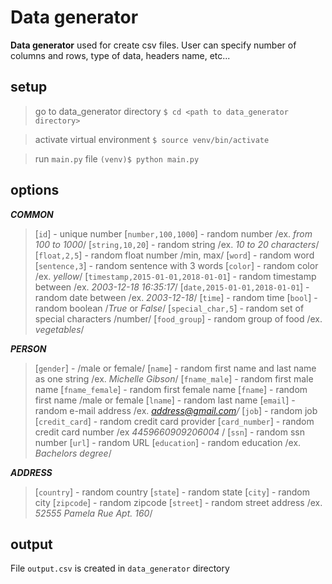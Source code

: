 # Data generator
**Data generator** used for create csv files. User can specify number of columns and rows, type of data, headers name, etc...
## setup
>go to data_generator directory
`$ cd <path to data_generator directory>`

>activate virtual environment
`$ source venv/bin/activate`

>run `main.py` file 
`(venv)$ python main.py`

## options
***COMMON***
>[`id`] - unique number
>[`number,100,1000`] - random number /ex. *from 100 to 1000*/
>[`string,10,20`] - random string /ex. *10 to 20 characters*/
>[`float,2,5`] - random float number /min, max/
>[`word`] - random word
>[`sentence,3`] - random sentence with 3 words
>[`color`] - random color /ex. *yellow*/
>[`timestamp,2015-01-01,2018-01-01`] - random timestamp between /ex. *2003-12-18 16:35:17*/
>[`date,2015-01-01,2018-01-01`] - random date between /ex. *2003-12-18*/
>[`time`] - random time
>[`bool`] - random boolean /*True* or *False*/
>[`special_char,5`] - random set of special characters /number/
>[`food_group`] - random group of food /ex. *vegetables*/

***PERSON***
>[`gender`] - /male or female/
[`name`] - random first name and last name as one string /ex. *Michelle Gibson*/
[`fname_male`] - random first male name
[`fname_female`] - random first female name
[`fname`] - random first name /male or female
[`lname`] - random last name
[`email`] - random e-mail address /ex. *address@gmail.com/*
[`job`] - random job
[`credit_card`] - random credit card provider
[`card_number`] - random credit card number /ex *4459660909206004* /
[`ssn`] - random ssn number
[`url`] - random URL
[`education`] - random education /ex. *Bachelors degree*/

 ***ADDRESS*** 
> [`country`] - random country 
 [`state`] - random state 
 [`city`] - random city 
 [`zipcode`] - random zipcode
 [`street`] - random street address /ex. *52555 Pamela Rue Apt. 160*/

## output
File `output.csv` is created in  `data_generator` directory